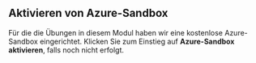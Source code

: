 ## <a name="activate-azure-sandbox"></a>Aktivieren von Azure-Sandbox

Für die die Übungen in diesem Modul haben wir eine kostenlose Azure-Sandbox eingerichtet. Klicken Sie zum Einstieg auf **Azure-Sandbox aktivieren**, falls noch nicht erfolgt.